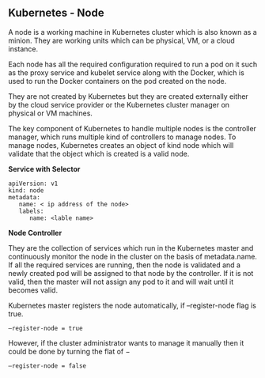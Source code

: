 ## **Kubernetes - Node**

A node is a working machine in Kubernetes cluster which is also known as a minion. They are working units which can be physical, VM, or a cloud instance.

Each node has all the required configuration required to run a pod on it such as the proxy service and kubelet service along with the Docker, which is used to run the Docker containers on the pod created on the node.

They are not created by Kubernetes but they are created externally either by the cloud service provider or the Kubernetes cluster manager on physical or VM machines.

The key component of Kubernetes to handle multiple nodes is the controller manager, which runs multiple kind of controllers to manage nodes. To manage nodes, Kubernetes creates an object of kind node which will validate that the object which is created is a valid node.

**Service with Selector**

```
apiVersion: v1
kind: node
metadata:
   name: < ip address of the node>
   labels:
      name: <lable name>
```

**Node Controller**

They are the collection of services which run in the Kubernetes master and continuously monitor the node in the cluster on the basis of metadata.name. If all the required services are running, then the node is validated and a newly created pod will be assigned to that node by the controller. If it is not valid, then the master will not assign any pod to it and will wait until it becomes valid.

Kubernetes master registers the node automatically, if –register-node flag is true.

```
–register-node = true
```

However, if the cluster administrator wants to manage it manually then it could be done by turning the flat of −

```
–register-node = false
```

